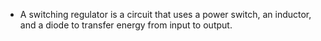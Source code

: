 - A switching regulator is a circuit that uses a power switch, an inductor, and a diode to transfer energy from input to output.